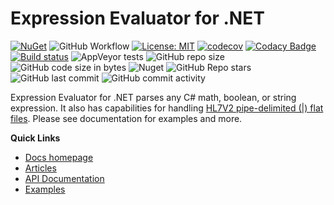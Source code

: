 # Expression Evaluator for .NET

[![NuGet](https://img.shields.io/nuget/v/HL7Tools.svg)](https://www.nuget.org/packages/HL7Tools/) ![GitHub Workflow](https://github.com/joemoceri/expression-evaluator-dotnet/actions/workflows/dotnet.yml/badge.svg) [![License: MIT](https://img.shields.io/badge/License-MIT-yellow.svg)](https://opensource.org/licenses/MIT) [![codecov](https://codecov.io/gh/joemoceri/expression-evaluator-dotnet/branch/main/graph/badge.svg)](https://codecov.io/gh/joemoceri/expression-evaluator-dotnet) [![Codacy Badge](https://app.codacy.com/project/badge/Grade/641cf8f3592f4ac58836d8d8f1ba771d)](https://www.codacy.com/gh/joemoceri/expression-evaluator-dotnet/dashboard?utm_source=github.com&amp;utm_medium=referral&amp;utm_content=joemoceri/expression-evaluator-dotnet&amp;utm_campaign=Badge_Grade) [![Build status](https://ci.appveyor.com/api/projects/status/i2in9jjivnh3oq43?svg=true)](https://ci.appveyor.com/project/joemoceri/expression-evaluator-dotnet) ![AppVeyor tests](https://img.shields.io/appveyor/tests/joemoceri/expression-evaluator-dotnet) ![GitHub repo size](https://img.shields.io/github/repo-size/joemoceri/expression-evaluator-dotnet) ![GitHub code size in bytes](https://img.shields.io/github/languages/code-size/joemoceri/expression-evaluator-dotnet) ![Nuget](https://img.shields.io/nuget/dt/HL7Tools) ![GitHub Repo stars](https://img.shields.io/github/stars/joemoceri/expression-evaluator-dotnet?style=social) ![GitHub last commit](https://img.shields.io/github/last-commit/joemoceri/expression-evaluator-dotnet) ![GitHub commit activity](https://img.shields.io/github/commit-activity/m/joemoceri/expression-evaluator-dotnet) 

Expression Evaluator for .NET parses any C# math, boolean, or string expression. It also has capabilities for handling [HL7V2 pipe-delimited (|) flat files](https://en.wikipedia.org/wiki/Health_Level_Seven_International). Please see documentation for examples and more.

**Quick Links**
- [Docs homepage](https://joemoceri.github.io/expression-evaluator-dotnet/)
- [Articles](https://joemoceri.github.io/expression-evaluator-dotnet/articles/Installation.html)
- [API Documentation](https://joemoceri.github.io/expression-evaluator-dotnet/api/index.html)
- [Examples](https://joemoceri.github.io/expression-evaluator-dotnet/articles/Examples.html)
